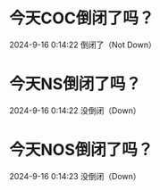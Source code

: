 # 今天COC倒闭了吗？

2024-9-16 0:14:22 倒闭了（Not Down）

# 今天NS倒闭了吗？

2024-9-16 0:14:22 没倒闭（Down）

# 今天NOS倒闭了吗？

2024-9-16 0:14:23 没倒闭（Down）

